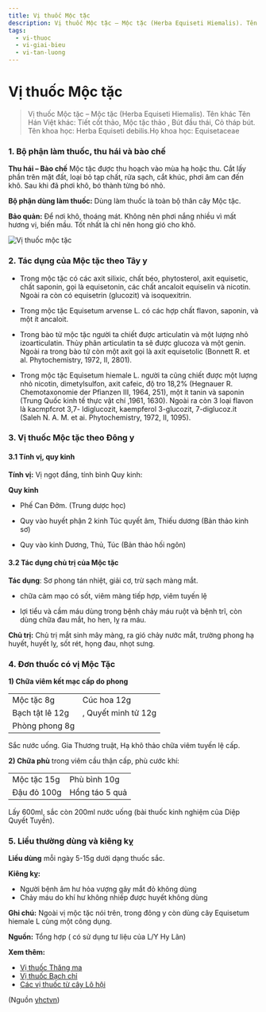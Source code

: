 ```yaml
---
title: Vị thuốc Mộc tặc
description: Vị thuốc Mộc tặc – Mộc tặc (Herba Equiseti Hiemalis). Tên khác Tên Hán Việt khác- Tiết cốt thảo, Mộc tặc thảo , Bút đầu thái, Cỏ tháp bút. Tên khoa học- Herba Equiseti debilis.Họ khoa học- Equisetaceae 
tags:
  - vi-thuoc
  - vi-giai-bieu
  - vi-tan-luong
---
```


# Vị thuốc Mộc tặc 

> Vị thuốc Mộc tặc – Mộc tặc (Herba Equiseti Hiemalis). Tên khác Tên Hán Việt khác: Tiết cốt thảo, Mộc tặc thảo , Bút đầu thái, Cỏ tháp bút. Tên khoa học: Herba Equiseti debilis.Họ khoa học: Equisetaceae 

### 1. Bộ phận làm thuốc, thu hái và bào chế

**Thu hái – Bào chế** Mộc tặc được thu hoạch vào mùa hạ hoặc thu. Cắt lấy phần trên mặt đất, loại bỏ tạp chất, rửa sạch, cắt khúc, phơi âm can đến khô. Sau khi đã phơi khô, bó thành từng bó nhỏ.

**Bộ phận dùng làm thuốc:** Dùng làm thuốc là toàn bộ thân cây Mộc tặc.

**Bảo quản:** Để nơi khô, thoáng mát. Không nên phơi nắng nhiều vì mất hương vị, biến mầu. Tốt nhất là chỉ nên hong gió cho khô.

![Vị thuốc mộc tặc](/imgs/yhctvn/Vi-thuo-moc-tac.jpg "Vị thuốc mộc tặc")

### 2. Tác dụng của Mộc tặc theo Tây y

+ Trong mộc tặc có các axit silixic, chất béo, phytosterol, axit equisetic, chất saponin, gọi là equisetonin, các chất ancaloit equiselin và nicotin. Ngoài ra còn có equisetrin (glucozit) và isoquexitrin.

+ Trong mộc tặc Equisetum arvense L. có các hợp chất flavon, saponin, và một ít ancaloit.

+ Trong bào tử mộc tặc người ta chiết được articulatin và một lượng nhỏ izoarticulatin. Thủy phân articulatin ta sẽ được glucoza và một genin. Ngoài ra trong bào tử còn một axit gọi là axit equisetolic (Bonnett R. et al. Phytochemistry, 1972, II, 2801).

+ Trong mộc tặc Equìsetum hiemale L. người ta cũng chiết được một lượng nhỏ nicotin, dimetylsulfon, axit cafeic, độ tro 18,2% (Hegnauer R. Chemotaxonomie der Pfỉanzen III, 1964, 251), một ít tanin và saponin (Trung Quốc kinh tế thực vật chí ,1961, 1630). Ngoài ra còn 3 loại flavon là kacmpfcrot 3,7- ldiglucozit, kaempferol 3-glucozit, 7-diglucoz.it (Saleh N. A. M. et ai. Phytochemistry, 1972, II, 1095).

### 3. Vị thuốc Mộc tặc theo Đông y

#### 3.1 Tính vị, quy kinh

**Tính vị:** Vị ngọt đắng, tính bình Quy kinh:

**Quy kinh**

+ Phế Can Đởm. (Trung dược học)

+ Quy vào huyết phận 2 kinh Túc quyết âm, Thiếu dương (Bản thảo kinh sơ)

+ Quy vào kinh Dương, Thủ, Túc (Bản thảo hối ngôn)

#### 3.2 Tác dụng chủ trị của Mộc tặc

**Tác dụng**: Sơ phong tán nhiệt, giải cơ, trừ sạch màng mắt.

+ chữa cảm mạo có sốt, viêm màng tiếp hợp, viêm tuyến lệ

+ lợi tiểu và cầm máu dùng trong bệnh chảy máu ruột và bệnh trĩ, còn dùng chữa đau mắt, ho hen, lỵ ra máu.

**Chủ trị:** Chủ trị mắt sinh mây màng, ra gió chảy nước mắt, trường phong hạ huyết, huyết lỵ, sốt rét, họng đau, nhọt sưng.

### 4. Đơn thuốc có vị Mộc Tặc

**1) Chữa viêm kết mạc cấp do phong**

|  |  |
| --- | --- |
| Mộc tặc 8g | Cúc hoa 12g |
| Bạch tật lê 12g | , Quyết minh tử 12g |
| Phòng phong 8g |  |

Sắc nước uống. Gia Thương truật, Hạ khô thảo chữa viêm tuyến lệ cấp.

**2) Chữa phù** trong viêm cầu thận cấp, phù cước khí:

|  |  |
| --- | --- |
| Mộc tặc 15g | Phù bình 10g |
| Đậu đỏ 100g | Hồng táo 5 quả |

Lấy 600ml, sắc còn 200ml nước uống (bài thuốc kinh nghiệm của Diệp Quyết Tuyền).

### 5. Liều thường dùng và kiêng kỵ

**Liều dùng** mỗi ngày 5-15g dưới dạng thuốc sắc.

**Kiêng kỵ:**

* Người bệnh âm hư hỏa vượng gây mắt đỏ không dùng
* Chảy máu do khí hư không nhiếp được huyết không dùng

**Ghi chú:** Ngoài vị mộc tặc nói trên, trong đông y còn dùng cây Equisetum hiemale L cùng một công dụng.

**Nguồn:** Tổng hợp ( có sử dụng tư liệu của L/Y Hy Lãn)

**Xem thêm:**

* [Vị thuốc Thăng ma](/yhctvn/vi-thuoc-thang-ma/)
* [Vị thuốc Bạch chỉ](/yhctvn/vi-thuoc-bach-chi/)
* [Các vị thuốc từ cây Lô hội](/yhctvn/cac-vi-thuoc-tu-cay-lo-hoi/)

(Nguồn <a href="https://yhctvn.com/vi-thuoc-moc-tac/" target="_blank">yhctvn</a>)
